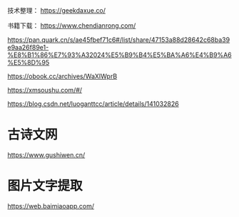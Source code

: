 
技术整理：
https://geekdaxue.co/

书籍下载：
https://www.chendianrong.com/


https://pan.quark.cn/s/ae45fbef71c6#/list/share/47153a88d28642c68ba39e9aa26f89e1-%E8%B1%86%E7%93%A32024%E5%B9%B4%E5%BA%A6%E4%B9%A6%E5%8D%95

https://obook.cc/archives/WaXIWprB

https://xmsoushu.com/#/


https://blog.csdn.net/luoganttcc/article/details/141032826


# 古诗文网

https://www.gushiwen.cn/

# 图片文字提取

https://web.baimiaoapp.com/

